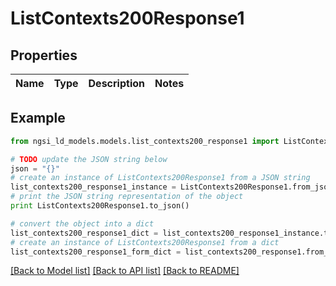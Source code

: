 # ListContexts200Response1


## Properties

Name | Type | Description | Notes
------------ | ------------- | ------------- | -------------

## Example

```python
from ngsi_ld_models.models.list_contexts200_response1 import ListContexts200Response1

# TODO update the JSON string below
json = "{}"
# create an instance of ListContexts200Response1 from a JSON string
list_contexts200_response1_instance = ListContexts200Response1.from_json(json)
# print the JSON string representation of the object
print ListContexts200Response1.to_json()

# convert the object into a dict
list_contexts200_response1_dict = list_contexts200_response1_instance.to_dict()
# create an instance of ListContexts200Response1 from a dict
list_contexts200_response1_form_dict = list_contexts200_response1.from_dict(list_contexts200_response1_dict)
```
[[Back to Model list]](../README.md#documentation-for-models) [[Back to API list]](../README.md#documentation-for-api-endpoints) [[Back to README]](../README.md)


